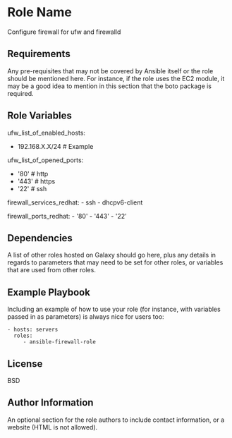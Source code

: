 Role Name
=========

Configure firewall for ufw and firewalld

Requirements
------------

Any pre-requisites that may not be covered by Ansible itself or the role should be mentioned here. For instance, if the role uses the EC2 module, it may be a good idea to mention in this section that the boto package is required.

Role Variables
--------------

ufw_list_of_enabled_hosts:
  - 192.168.X.X/24 # Example

ufw_list_of_opened_ports:
  - '80' # http
  - '443' # https
  - '22' # ssh


firewall_services_redhat:
    - ssh
    - dhcpv6-client

firewall_ports_redhat:
    - '80'
    - '443'
    - '22'

Dependencies
------------

A list of other roles hosted on Galaxy should go here, plus any details in regards to parameters that may need to be set for other roles, or variables that are used from other roles.

Example Playbook
----------------

Including an example of how to use your role (for instance, with variables passed in as parameters) is always nice for users too:

    - hosts: servers
      roles:
         - ansible-firewall-role

License
-------

BSD

Author Information
------------------

An optional section for the role authors to include contact information, or a website (HTML is not allowed).
